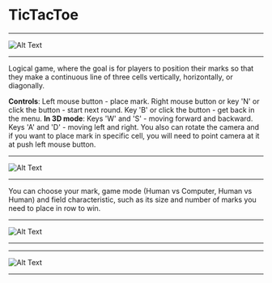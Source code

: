 # TicTacToe
____
![Alt Text](https://github.com/Sturmik/TicTacToe/blob/main/Assets/ShowcaseFiles/TicTacToeEntryGame.gif)
____
Logical game, where the goal is for players to position their marks so that
they make a continuous line of three cells vertically, horizontally, or diagonally.

**Controls**:
Left mouse button - place mark.
Right mouse button or key 'N' or click the button - start next round.
Key 'B' or click the button - get back in the menu.
**In 3D mode**:
Keys 'W' and 'S' - moving forward and backward.
Keys 'A' and 'D' - moving left and right.
You also can rotate the camera and if you want to place mark in specific cell,
you will need to point camera at it at push left mouse button.  
____
![Alt Text](https://github.com/Sturmik/TicTacToe/blob/main/Assets/ShowcaseFiles/TicTacGameEdit.gif)
____
You can choose your mark, game mode (Human vs Computer, Human vs Human) and field characteristic, 
such as its size and number of marks you need to place in row to win.
____
![Alt Text](https://github.com/Sturmik/TicTacToe/blob/main/Assets/ShowcaseFiles/TicTacToeGameGameplay.gif)
____
____
![Alt Text](https://github.com/Sturmik/TicTacToe/blob/main/Assets/ShowcaseFiles/TicTacToeGameGameplay3D.gif)
____
